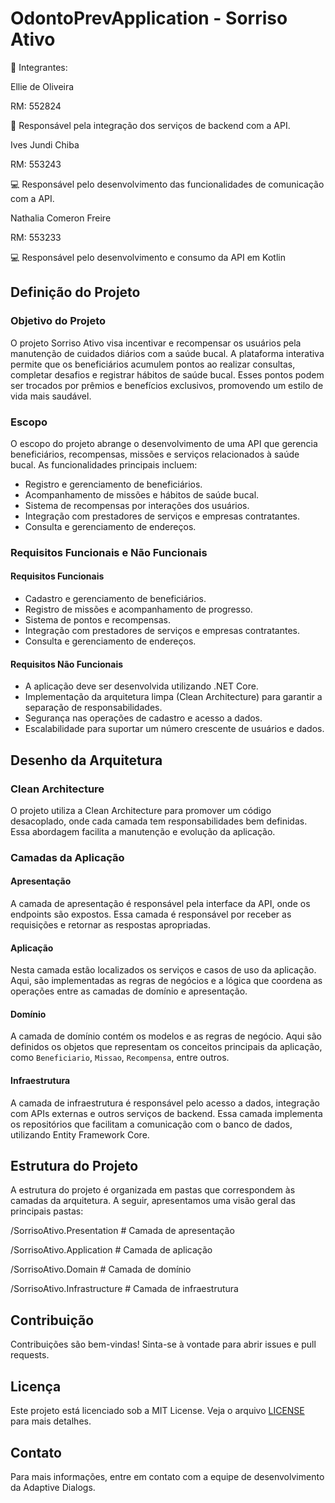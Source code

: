 # OdontoPrevApplication - Sorriso Ativo

<p>👥 Integrantes:  </p>
<p>Ellie de Oliveira  </p>
<p>RM: 552824  </p>
<p>🎯 Responsável pela integração dos serviços de backend com a API. </p> 

<p>Ives Jundi Chiba  </p>
<p>RM: 553243  </p>
<p>💻 Responsável pelo desenvolvimento das funcionalidades de comunicação com a API.  </p>

<p>Nathalia Comeron Freire  </p>
<p>RM: 553233  </p>
<p>💻 Responsável pelo desenvolvimento e consumo da API em Kotlin  </p>


## Definição do Projeto

### Objetivo do Projeto
O projeto Sorriso Ativo visa incentivar e recompensar os usuários pela manutenção de cuidados diários com a saúde bucal. A plataforma interativa permite que os beneficiários acumulem pontos ao realizar consultas, completar desafios e registrar hábitos de saúde bucal. Esses pontos podem ser trocados por prêmios e benefícios exclusivos, promovendo um estilo de vida mais saudável.

### Escopo
O escopo do projeto abrange o desenvolvimento de uma API que gerencia beneficiários, recompensas, missões e serviços relacionados à saúde bucal. As funcionalidades principais incluem:
- Registro e gerenciamento de beneficiários.
- Acompanhamento de missões e hábitos de saúde bucal.
- Sistema de recompensas por interações dos usuários.
- Integração com prestadores de serviços e empresas contratantes.
- Consulta e gerenciamento de endereços.

### Requisitos Funcionais e Não Funcionais

#### Requisitos Funcionais
- Cadastro e gerenciamento de beneficiários.
- Registro de missões e acompanhamento de progresso.
- Sistema de pontos e recompensas.
- Integração com prestadores de serviços e empresas contratantes.
- Consulta e gerenciamento de endereços.

#### Requisitos Não Funcionais
- A aplicação deve ser desenvolvida utilizando .NET Core.
- Implementação da arquitetura limpa (Clean Architecture) para garantir a separação de responsabilidades.
- Segurança nas operações de cadastro e acesso a dados.
- Escalabilidade para suportar um número crescente de usuários e dados.

## Desenho da Arquitetura

### Clean Architecture
O projeto utiliza a Clean Architecture para promover um código desacoplado, onde cada camada tem responsabilidades bem definidas. Essa abordagem facilita a manutenção e evolução da aplicação.

### Camadas da Aplicação

#### Apresentação
A camada de apresentação é responsável pela interface da API, onde os endpoints são expostos. Essa camada é responsável por receber as requisições e retornar as respostas apropriadas.

#### Aplicação
Nesta camada estão localizados os serviços e casos de uso da aplicação. Aqui, são implementadas as regras de negócios e a lógica que coordena as operações entre as camadas de domínio e apresentação.

#### Domínio
A camada de domínio contém os modelos e as regras de negócio. Aqui são definidos os objetos que representam os conceitos principais da aplicação, como `Beneficiario`, `Missao`, `Recompensa`, entre outros.

#### Infraestrutura
A camada de infraestrutura é responsável pelo acesso a dados, integração com APIs externas e outros serviços de backend. Essa camada implementa os repositórios que facilitam a comunicação com o banco de dados, utilizando Entity Framework Core.

## Estrutura do Projeto
A estrutura do projeto é organizada em pastas que correspondem às camadas da arquitetura. A seguir, apresentamos uma visão geral das principais pastas:

/SorrisoAtivo.Presentation # Camada de apresentação

/SorrisoAtivo.Application # Camada de aplicação

/SorrisoAtivo.Domain # Camada de domínio

/SorrisoAtivo.Infrastructure # Camada de infraestrutura

## Contribuição
Contribuições são bem-vindas! Sinta-se à vontade para abrir issues e pull requests.

## Licença
Este projeto está licenciado sob a MIT License. Veja o arquivo [LICENSE](LICENSE) para mais detalhes.

## Contato
Para mais informações, entre em contato com a equipe de desenvolvimento da Adaptive Dialogs.
